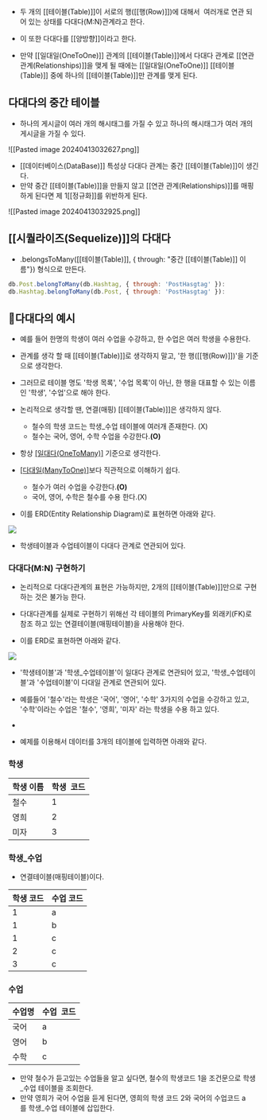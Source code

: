 - 두 개의 [[테이블(Table)]]이 서로의 행([[행(Row)]])에 대해서  여러개로 연관 되어 있는 상태를 다대다(M:N)관계라고 한다. 
- 이 또한 다대다를 [[양방향]]이라고 한다.

- 만약 [[일대일(OneToOne)]] 관계의 [[테이블(Table)]]에서 다대다 관계로 [[연관 관계(Relationships)]]을 맺게 될 때에는 [[일대일(OneToOne)]] [[테이블(Table)]] 중에 하나의 [[테이블(Table)]]만 관계를 맺게 된다.


## 다대다의 중간 테이블

- 하나의 게시글이 여러 개의 해시태그를 가질 수 있고 하나의 해시태그가 여러 개의 게시글을 가질 수 있다.

![[Pasted image 20240413032627.png]]

- [[데이터베이스(DataBase)]] 특성상 다대다 관계는 중간 [[테이블(Table)]]이 생긴다.
- 만약 중간 [[테이블(Table)]]을 만들지 않고 [[연관 관계(Relationships)]]를 매핑하게 된다면 제 1[[정규화]]를 위반하게 된다.

![[Pasted image 20240413032925.png]]


## [[시퀄라이즈(Sequelize)]]의 다대다

- .belongsToMany([[테이블(Table)]], { through: "중간 [[테이블(Table)]] 이름"}) 형식으로 만든다.

```js
db.Post.belongToMany(db.Hashtag, { through: 'PostHasgtag' }):
db.Hashtag.belongToMany(db.Post, { through: 'PostHasgtag' }):
```


## 다대다의 예시

- 예를 들어 한명의 학생이 여러 수업을 수강하고, 한 수업은 여러 학생을 수용한다. 

- 관계를 생각 할 때 [[테이블(Table)]]로 생각하지 말고, '한 행([[행(Row)]])'을 기준으로 생각한다.
- 그러므로 테이블 명도 '학생 목록', '수업 목록'이 아닌, 한 행을 대표할 수 있는 이름인 '학생', '수업'으로 해야 한다.

- 논리적으로 생각할 땐, 연결(매핑) [[테이블(Table)]]은 생각하지 않다.
    - 철수의 학생 코드는 학생_수업 테이블에 여러개 존재한다. (X)
    - 철수는 국어, 영어, 수학 수업을 수강한다.**(O)**

- 항상 [[일대다(OneToMany)]](1:N) 기준으로 생각한다.
- [[다대일(ManyToOne)]](N:1)보다 직관적으로 이해하기 쉽다.
    - 철수가 여러 수업을 수강한다.**(O)**  
    - 국어, 영어, 수학은 철수를 수용 한다.(X)

- 이를 ERD(Entity Relationship Diagram)로 표현하면 아래와 같다.

![](https://t1.daumcdn.net/cfile/tistory/99D149355BECC25F3B)

- 학생테이블과 수업테이블이 다대다 관계로 연관되어 있다.   

### 다대다(M:N) 구현하기

- 논리적으로 다대다관계의 표현은 가능하지만, 2개의 [[테이블(Table)]]만으로 구현하는 것은 불가능 한다.
- 다대다관계를 실제로 구현하기 위해선 각 테이블의 PrimaryKey를 외래키(FK)로 참조 하고 있는 연결테이블(매핑테이블)을 사용해야 한다. 

- 이를 ERD로 표현하면 아래와 같다. 


![](https://t1.daumcdn.net/cfile/tistory/99F91A3C5BECC52503)

- '학생테이블'과 '학생_수업테이블'이 일대다 관계로 연관되어 있고, '학생_수업테이블'과 '수업테이블'이 다대일 관계로 연관되어 있다.

- 예를들어 '철수'라는 학생은 '국어', '영어', '수학' 3가지의 수업을 수강하고 있고, '수학'이라는 수업은 '철수', '영희', '미자' 라는 학생을 수용 하고 있다.
- 
- 예제를 이용해서 데이터를 3개의 테이블에 입력하면 아래와 같다.

### 학생

| 학생 이름 | 학생  코드 |
| ---- | ---- |
| 철수 | 1 |
| 영희 | 2 |
| 미자 | 3 |

### 학생_수업

- 연결테이블(매핑테이블)이다.

| 학생 코드 | 수업 코드 |
| ----- | ----- |
| 1     | a     |
| 1     | b     |
| 1     | c     |
| 2     | c     |
| 3     | c     |

### 수업

| 수업명 | 수업  코드 |
| ---- | ---- |
| 국어 | a |
| 영어 | b |
| 수학 | c |

- 만약 철수가 듣고있는 수업들을 알고 싶다면, 철수의 학생코드 1을 조건문으로 학생_수업 테이블을 조회한다.
- 만약 영희가 국어 수업을 듣게 된다면, 영희의 학생 코드 2와 국어의 수업코드 a를 학생_수업 테이블에 삽입한다.